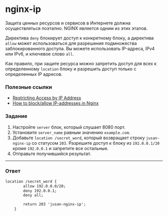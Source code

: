 # nginx-ip

Защита ценных ресурсов и сервисов в Интернете должна осуществляться поэтапно. NGINX является одним из этих этапов.

Директива `deny` блокирует доступ к конкретному блоку, а директива `allow` может использоваться для
разрешения подмножества заблокированного доступа. Вы можете использовать IP-адреса, IPv4 или IPv6, и ключевое слово `all`.

Как правило, при защите ресурса можно запретить доступ для всех к определенному `location` блоку и разрешить доступ только с определенных IP адресов.

### Полезные ссылки

- [Restricting Access by IP Address ](https://docs.nginx.com/nginx/admin-guide/security-controls/controlling-access-proxied-tcp/)
- [How to block/allow IP-addresses in Nginx](https://support.hypernode.com/en/hypernode/nginx/how-to-block-allow-ip-addresses-in-nginx)

### Задание

1. Настройте `server` блок, который слушает 8080 порт.
2. Установите `server_name` равным значению `example.com`.
3. Добавьте `location /secret_word`, который возвращает строку `jusan-nginx-ip` со статусом `203`. Разрешите доступ к блоку из `192.0.0.1/20` кроме `192.0.0.1` и запретите все остальные.
4. Отправьте получившийся результат.

---

### Ответ

```html
location /secret_word {
        allow 192.0.0.0/20;
        deny 192.0.0.1;
        deny all;

        return 203 'jusan-nginx-ip';
    }
```
